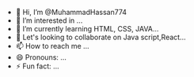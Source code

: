 - 👋 Hi, I’m @MuhammadHassan774
- 👀 I’m interested in ...
- 🌱 I’m currently learning HTML, CSS, JAVA...
- 💞️ Let's looking to collaborate on Java script,React...
- 📫 How to reach me ...
- 😄 Pronouns: ...
- ⚡ Fun fact: ...

<!---
MuhammadHassan774/MuhammadHassan774 is a ✨ special ✨ repository because its `README.md` (this file) appears on your GitHub profile.
You can click the Preview link to take a look at your changes.
--->
